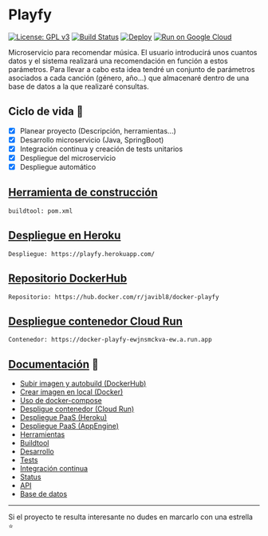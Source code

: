 # Playfy
[![License: GPL v3](https://img.shields.io/badge/License-GPL%20v3-blue.svg)](https://www.gnu.org/licenses/gpl-3.0)
[![Build Status](https://travis-ci.org/JaviBL8/Playfy.svg?branch=master)](https://travis-ci.org/JaviBL8/Playfy)
[![Deploy](https://www.herokucdn.com/deploy/button.svg)](https://playfy.herokuapp.com/)
[![Run on Google Cloud](https://deploy.cloud.run/button.svg)](https://docker-playfy-ewjnsmckva-ew.a.run.app/)

Microservicio para recomendar música. El usuario introducirá unos cuantos datos y el sistema realizará una recomendación en función a estos parámetros. Para llevar a cabo esta idea tendré un conjunto de parámetros asociados a cada canción (género, año...) que almacenaré dentro de una base de datos a la que realizaré consultas.

## Ciclo de vida :rocket:

- [x] Planear proyecto (Descripción, herramientas...)
- [x] Desarrollo microservicio (Java, SpringBoot)
- [x] Integración continua y creación de tests unitarios
- [x] Despliegue del microservicio
- [x] Despliegue automático

## [Herramienta de construcción](docs/buildtool.md)

    buildtool: pom.xml

## [Despliegue en Heroku](docs/despliegue.md)

    Despliegue: https://playfy.herokuapp.com/

## [Repositorio DockerHub](docs/dockerhub.md)

    Repositorio: https://hub.docker.com/r/javibl8/docker-playfy

## [Despliegue contenedor Cloud Run](docs/despliegue_run.md)

    Contenedor: https://docker-playfy-ewjnsmckva-ew.a.run.app

## [Documentación](/docs) :notebook:

- [Subir imagen y autobuild (DockerHub)](docs/dockerhub.md)
- [Crear imagen en local (Docker)](docs/crear_imagen.md)
- [Uso de docker-compose](docs/compose.md)
- [Despligue contenedor (Cloud Run)](docs/despliegue_run.md)
- [Despliegue PaaS (Heroku)](docs/despliegue.md)
- [Despliegue PaaS (AppEngine)](docs/despliegue_appengine.md)
- [Herramientas](docs/herramientas.md)
- [Buildtool](docs/buildtool.md)
- [Desarrollo](docs/desarrollo.md)
- [Tests](docs/tests.md)
- [Integración continua](docs/ic.md)
- [Status](docs/status.md)
- [API](/docs/api.md)
- [Base de datos](/docs/bd.md)


---
Si el proyecto te resulta interesante no dudes en marcarlo con una estrella :star:
